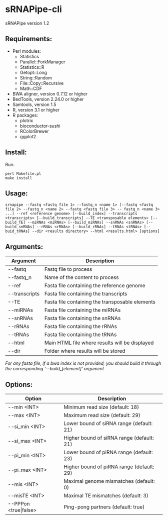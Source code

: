 sRNAPipe-cli
============

sRNAPipe version 1.2



Requirements:
-------------

* Perl modules: 
  * Statistics
  * Parallel::ForkManager
  * Statistics::R
  * Getopt::Long
  * String::Random
  * File::Copy::Recursive
  * Math::CDF
* BWA aligner, version 0.7.12 or higher
* BedTools, version 2.24.0 or higher
* Samtools, version 1.5
* R, version 3.1 or higher
* R packages:
  * plotrix
  * bioconductor-sushi
  * RColorBrewer
  * ggplot2



Install:
--------

Run:
```
perl Makefile.pl
make install
```



Usage:
------

```
srnapipe --fastq <fastq file 1> --fastq_n <name 1> [--fastq <fastq file 2> --fastq_n <name 2> --fastq <fastq file 3> -- fastq_n <name 3> ...] --ref <reference genome> [--build_index] --transcripts <transcripts> [--build_transcripts] --TE <transposable elements> [--build_TE] --miRNAs <miRNAs> [--build_miRNAs] --snRNAs <snRNAs> [--build_snRNAs] --rRNAs <rRNAs> [--build_rRNAs] --tRNAs <tRNAs> [--buid_tRNAs] --dir <results directory> --html <results.html> [options]
```



Arguments:
----------

| Argument                      | Description                                     |
|-------------------------------|-------------------------------------------------|
| --fastq <fastq file>          | Fastq file to process                           |
| --fastq_n <name>              | Name of the content to process                  |
| --ref <reference>             | Fasta file containing the reference genome      |
| --transcripts <transcripts>   | Fasta file containing the transcripts           |
| --TE <TE>                     | Fasta file containing the transposable elements |
| --miRNAs <miRNAs>             | Fasta file containing the miRNAs                |
| --snRNAs <snRNAs>             | Fasta file containing the snRNAs                |
| --rRNAs <rRNAs>               | Fasta file containing the rRNAs                 |
| --tRNAs <tRNAS>               | Fasta file containing the tRNAs                 |
| --html                        | Main HTML file where results will be displayed  |
| --dir                         | Folder where results will be stored             |


*For any fasta file, if a bwa index is not provided, you should build it through the corresponding '--build_[element]' argument*




Options:
--------

| Option                    | Description                               |
|---------------------------|-------------------------------------------|
| --min \<INT\>             | Minimum read size (default: 18)           |
| --max \<INT\>             | Maximum read size (default: 29)           |
| --si_min \<INT\>          | Lower bound of siRNA range (default: 21)  |
| --si_max \<INT\>          | Higher bound of siRNA range (default: 21) |
| --pi_min \<INT\>          | Lower bound of piRNA range (default: 23)  |
| --pi_max \<INT\>          | Higher bound of piRNA range (default: 29) |
| --mis \<INT\>             | Maximal genome mismatches (default: 0)    |
| --misTE \<INT\>           | Maximal TE mismatches (default: 3)        |
| --PPPon \<true\|false\>   | Ping-pong partners (default: true)        |
